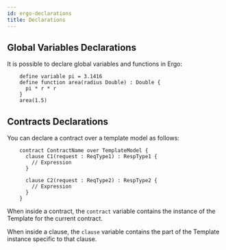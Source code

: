 ```yaml
---
id: ergo-declarations
title: Declarations
---
```


## Global Variables Declarations

It is possible to declare global variables and functions in Ergo:

```
    define variable pi = 3.1416
    define function area(radius Double) : Double {
      pi * r * r
    }
    area(1.5)
```

## Contracts Declarations

You can declare a contract over a template model as follows:

```
    contract ContractName over TemplateModel {
      clause C1(request : ReqType1) : RespType1 {
        // Expression
      }

      clause C2(request : ReqType2) : RespType2 {
        // Expression
      }
    }
```

When inside a contract, the `contract` variable contains the instance
of the Template for the current contract.

When inside a clause, the `clause` variable contains the part of the
Template instance specific to that clause.
